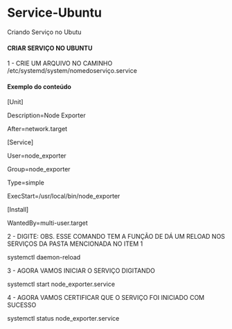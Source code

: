 # Service-Ubuntu
Criando Serviço no Ubutu

#### CRIAR SERVIÇO NO UBUNTU

1 - CRIE UM ARQUIVO NO CAMINHO /etc/systemd/system/nomedoserviço.service

#### Exemplo do conteúdo

[Unit]

Description=Node Exporter

After=network.target

[Service]

User=node_exporter

Group=node_exporter

Type=simple

ExecStart=/usr/local/bin/node_exporter

[Install]

WantedBy=multi-user.target

2 - DIGITE:
OBS. ESSE COMANDO TEM A FUNÇÃO DE DÁ UM RELOAD NOS SERVIÇOS DA PASTA MENCIONADA NO ITEM 1

systemctl daemon-reload  

3 - AGORA VAMOS INICIAR O SERVIÇO DIGITANDO

systemctl start node_exporter.service

4 - AGORA VAMOS CERTIFICAR QUE O SERVIÇO FOI INICIADO COM SUCESSO

systemctl status node_exporter.service


